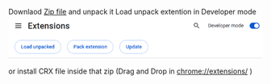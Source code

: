 Downlaod [Zip file](https://github.com/wh0am3y3/Rf4-Chrom-Extention/archive/refs/heads/main.zip) and unpack it
Load unpack extention in Developer mode
![alt text](https://github.com/wh0am3y3/Rf4-Chrom-Extention/blob/main/docs/developer-mode.png?raw=true)

or install CRX file inside that zip (Drag and Drop in [chrome://extensions/](chrome://extensions/) )
